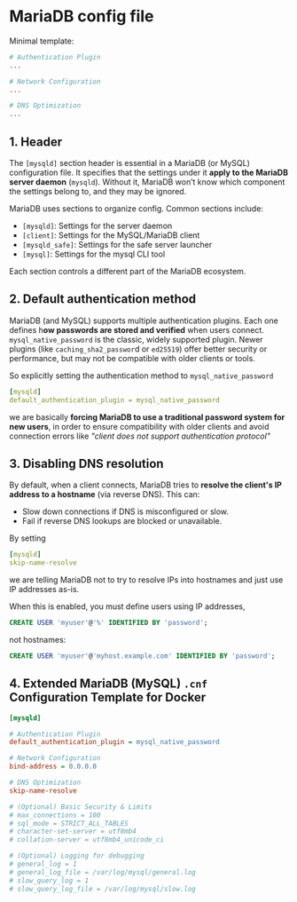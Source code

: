 # MariaDB config file

Minimal template:

```ini
# Authentication Plugin
...

# Network Configuration
...

# DNS Optimization
...
```

## 1. Header

The `[mysqld]` section header is essential in a MariaDB (or MySQL) configuration file. It specifies that the settings under it **apply to the MariaDB server daemon** (`mysqld`). Without it, MariaDB won’t know which component the settings belong to, and they may be ignored.

MariaDB uses sections to organize config. Common sections include:

- `[mysqld]`: Settings for the server daemon
- `[client]`: Settings for the MySQL/MariaDB client
- `[mysqld_safe]`: Settings for the safe server launcher
- `[mysql]`: Settings for the mysql CLI tool

Each section controls a different part of the MariaDB ecosystem.

## 2. Default authentication method

MariaDB (and MySQL) supports multiple authentication plugins. Each one defines h**ow passwords are stored and verified** when users connect. `mysql_native_password` is the classic, widely supported plugin. Newer plugins (like `caching_sha2_passwor`d or `ed25519`) offer better security or performance, but may not be compatible with older clients or tools.

So explicitly setting the authentication method to `mysql_native_password`

```yaml
[mysqld]
default_authentication_plugin = mysql_native_password
```
we are basically **forcing MariaDB to use a traditional password system for new users**, in order to ensure compatibility with older clients and avoid connection errors like _"client does  not support authentication protocol"_

## 3. Disabling DNS resolution

By default, when a client connects, MariaDB tries to **resolve the client's IP address to a hostname** (via reverse DNS). This can:
- Slow down connections if DNS is misconfigured or slow.
- Fail if reverse DNS lookups are blocked or unavailable.

By setting

```yaml
[mysqld]
skip-name-resolve
```
we are telling MariaDB not to try to resolve IPs into hostnames and just use IP addresses as-is.

When this is enabled, you must define users using IP addresses, 

```sql
CREATE USER 'myuser'@'%' IDENTIFIED BY 'password';
```

not hostnames:

```sql
CREATE USER 'myuser'@'myhost.example.com' IDENTIFIED BY 'password';
```

## 4. Extended  MariaDB (MySQL) `.cnf` Configuration Template for Docker

```ini
[mysqld]

# Authentication Plugin
default_authentication_plugin = mysql_native_password

# Network Configuration
bind-address = 0.0.0.0

# DNS Optimization
skip-name-resolve

# (Optional) Basic Security & Limits
# max_connections = 100
# sql_mode = STRICT_ALL_TABLES
# character-set-server = utf8mb4
# collation-server = utf8mb4_unicode_ci

# (Optional) Logging for debugging
# general_log = 1
# general_log_file = /var/log/mysql/general.log
# slow_query_log = 1
# slow_query_log_file = /var/log/mysql/slow.log

```